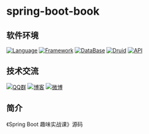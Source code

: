 # spring-boot-book

## 软件环境
[![Language](https://img.shields.io/badge/Language-Java_8-007396?color=orange&logo=java)](https://github.com/liushuijinger/spring-boot-book)
[![Framework](https://img.shields.io/badge/Framework-Spring_Boot_2.4.0-6DB33F?logo=spring)](https://github.com/liushuijinger/spring-boot-book)
[![DataBase](https://img.shields.io/badge/DataBase-MySQL-4479A1?logo=MySQL)](https://github.com/liushuijinger/spring-boot-book)
[![Druid](https://img.shields.io/badge/Pool-Druid-29F1FB?logo=Apache-Druid)](https://github.com/liushuijinger/spring-boot-book)
[![API](https://img.shields.io/badge/API-Swagger_2.8.0-85EA2D?logo=swagger)](https://github.com/liushuijinger/spring-boot-book)




## 技术交流
[![QQ群](https://img.shields.io/badge/QQ群-168965372-20B8E5?logo=Tencent-QQ&style=flat)](https://jq.qq.com/?_wv=1027&k=0UCkec2u)
[![博客](https://img.shields.io/badge/博客-我的博客-21759B?style=flat)](https://liushuijinger.blog.csdn.net)
[![微博](https://img.shields.io/badge/微博-@水镜不酷-E6162D?logo=Sina-Weibo&lstyle=flat)](https://weibo.com/liushuijinger)


## 简介

《Spring Boot 趣味实战课》源码 